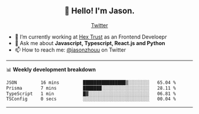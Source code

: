 <h2 align="center">👋 Hello! I'm Jason.</h2>
<p align="center">
  <a href="https://twitter.com/jasonzhouu">Twitter</a>
</p>


- 🔭 I’m currently working at [Hex Trust](https://hextrust.com/) as an Frontend Develoepr
- 💬 Ask me about **Javascript, Typescript, React.js and Python**
- 📫 How to reach me: [@jasonzhouu](https://twitter.com/jasonzhouu) on Twitter

-------

📊 **Weekly development breakdown**
<!--START_SECTION:waka-->

```txt
JSON         16 mins         ████████████████▒░░░░░░░░   65.04 %
Prisma       7 mins          ███████░░░░░░░░░░░░░░░░░░   28.11 %
TypeScript   1 min           █▓░░░░░░░░░░░░░░░░░░░░░░░   06.81 %
TSConfig     0 secs          ░░░░░░░░░░░░░░░░░░░░░░░░░   00.04 %
```

<!--END_SECTION:waka-->

-------
